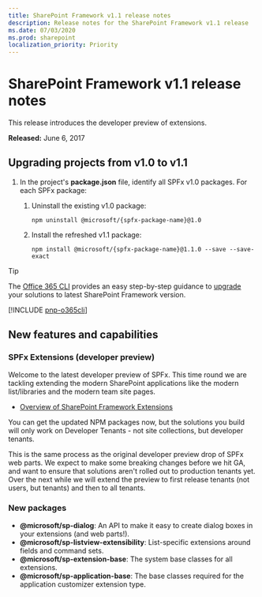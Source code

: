 ```yaml
---
title: SharePoint Framework v1.1 release notes
description: Release notes for the SharePoint Framework v1.1 release
ms.date: 07/03/2020
ms.prod: sharepoint
localization_priority: Priority
---
```

# SharePoint Framework v1.1 release notes

This release introduces the developer preview of extensions.

**Released:** June 6, 2017

## Upgrading projects from v1.0 to v1.1

1. In the project's **package.json** file, identify all SPFx v1.0 packages. For each SPFx package:
    1. Uninstall the existing v1.0 package:

        ```console
        npm uninstall @microsoft/{spfx-package-name}@1.0
        ```

    1. Install the refreshed v1.1 package:

        ```console
        npm install @microsoft/{spfx-package-name}@1.1.0 --save --save-exact
        ```

> [!TIP]
> The [Office 365 CLI](https://aka.ms/o365cli) provides an easy step-by-step guidance to [upgrade](https://pnp.github.io/office365-cli/cmd/spfx/project/project-upgrade/) your solutions to latest SharePoint Framework version.

[!INCLUDE [pnp-o365cli](../../includes/snippets/open-source/pnp-o365cli.md)]

## New features and capabilities

### SPFx Extensions (developer preview)

Welcome to the latest developer preview of SPFx. This time round we are tackling extending the modern SharePoint applications like the modern list/libraries and the modern team site pages.

- [Overview of SharePoint Framework Extensions](extensions/overview-extensions.md)

You can get the updated NPM packages now, but the solutions you build will only work on Developer Tenants - not site collections, but developer tenants.

This is the same process as the original developer preview drop of SPFx web parts. We expect to make some breaking changes before we hit GA, and want to ensure that solutions aren't rolled out to production tenants yet. Over the next while we will extend the preview to first release tenants (not users, but tenants) and then to all tenants.

### New packages

- **\@microsoft/sp-dialog**: An API to make it easy to create dialog boxes in your extensions (and web parts!).
- **\@microsoft/sp-listview-extensibility**: List-specific extensions around fields and command sets.
- **\@microsoft/sp-extension-base**: The system base classes for all extensions.
- **\@microsoft/sp-application-base**: The base classes required for the application customizer extension type.
